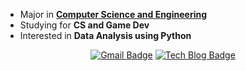 - Major in [**Computer Science and Engineering**](http://cse.ewha.ac.kr/)
- Studying for **CS and Game Dev**
- Interested in **Data Analysis using Python**

<div align=center>

 [![Gmail Badge](https://img.shields.io/badge/solidcella@gmail.com-d14836?style=flat-square&logo=Gmail&logoColor=white&link=mailto:solidcella@gmail.com)](mailto:solidcella@gmail.com) [![Tech Blog Badge](http://img.shields.io/badge/-Tech%20blog-black?style=flat-square&link=https://star-crab.tistory.com/)](https://star-crab.tistory.com/)

</div>
